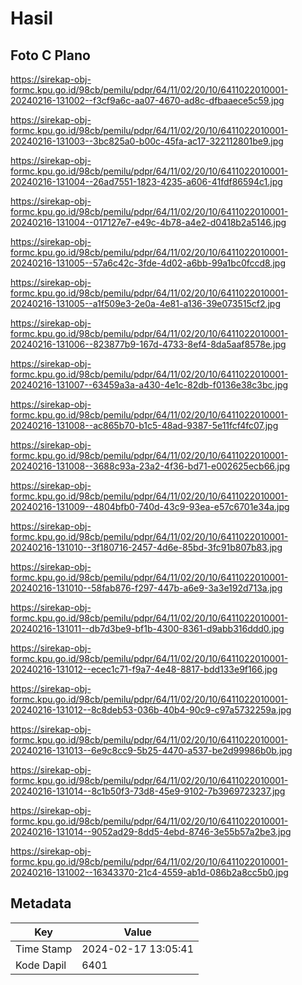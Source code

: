 # Hasil

## Foto C Plano

https://sirekap-obj-formc.kpu.go.id/98cb/pemilu/pdpr/64/11/02/20/10/6411022010001-20240216-131002--f3cf9a6c-aa07-4670-ad8c-dfbaaece5c59.jpg

https://sirekap-obj-formc.kpu.go.id/98cb/pemilu/pdpr/64/11/02/20/10/6411022010001-20240216-131003--3bc825a0-b00c-45fa-ac17-322112801be9.jpg

https://sirekap-obj-formc.kpu.go.id/98cb/pemilu/pdpr/64/11/02/20/10/6411022010001-20240216-131004--26ad7551-1823-4235-a606-41fdf86594c1.jpg

https://sirekap-obj-formc.kpu.go.id/98cb/pemilu/pdpr/64/11/02/20/10/6411022010001-20240216-131004--017127e7-e49c-4b78-a4e2-d0418b2a5146.jpg

https://sirekap-obj-formc.kpu.go.id/98cb/pemilu/pdpr/64/11/02/20/10/6411022010001-20240216-131005--57a6c42c-3fde-4d02-a6bb-99a1bc0fccd8.jpg

https://sirekap-obj-formc.kpu.go.id/98cb/pemilu/pdpr/64/11/02/20/10/6411022010001-20240216-131005--a1f509e3-2e0a-4e81-a136-39e073515cf2.jpg

https://sirekap-obj-formc.kpu.go.id/98cb/pemilu/pdpr/64/11/02/20/10/6411022010001-20240216-131006--823877b9-167d-4733-8ef4-8da5aaf8578e.jpg

https://sirekap-obj-formc.kpu.go.id/98cb/pemilu/pdpr/64/11/02/20/10/6411022010001-20240216-131007--63459a3a-a430-4e1c-82db-f0136e38c3bc.jpg

https://sirekap-obj-formc.kpu.go.id/98cb/pemilu/pdpr/64/11/02/20/10/6411022010001-20240216-131008--ac865b70-b1c5-48ad-9387-5e11fcf4fc07.jpg

https://sirekap-obj-formc.kpu.go.id/98cb/pemilu/pdpr/64/11/02/20/10/6411022010001-20240216-131008--3688c93a-23a2-4f36-bd71-e002625ecb66.jpg

https://sirekap-obj-formc.kpu.go.id/98cb/pemilu/pdpr/64/11/02/20/10/6411022010001-20240216-131009--4804bfb0-740d-43c9-93ea-e57c6701e34a.jpg

https://sirekap-obj-formc.kpu.go.id/98cb/pemilu/pdpr/64/11/02/20/10/6411022010001-20240216-131010--3f180716-2457-4d6e-85bd-3fc91b807b83.jpg

https://sirekap-obj-formc.kpu.go.id/98cb/pemilu/pdpr/64/11/02/20/10/6411022010001-20240216-131010--58fab876-f297-447b-a6e9-3a3e192d713a.jpg

https://sirekap-obj-formc.kpu.go.id/98cb/pemilu/pdpr/64/11/02/20/10/6411022010001-20240216-131011--db7d3be9-bf1b-4300-8361-d9abb316ddd0.jpg

https://sirekap-obj-formc.kpu.go.id/98cb/pemilu/pdpr/64/11/02/20/10/6411022010001-20240216-131012--ecec1c71-f9a7-4e48-8817-bdd133e9f166.jpg

https://sirekap-obj-formc.kpu.go.id/98cb/pemilu/pdpr/64/11/02/20/10/6411022010001-20240216-131012--8c8deb53-036b-40b4-90c9-c97a5732259a.jpg

https://sirekap-obj-formc.kpu.go.id/98cb/pemilu/pdpr/64/11/02/20/10/6411022010001-20240216-131013--6e9c8cc9-5b25-4470-a537-be2d99986b0b.jpg

https://sirekap-obj-formc.kpu.go.id/98cb/pemilu/pdpr/64/11/02/20/10/6411022010001-20240216-131014--8c1b50f3-73d8-45e9-9102-7b3969723237.jpg

https://sirekap-obj-formc.kpu.go.id/98cb/pemilu/pdpr/64/11/02/20/10/6411022010001-20240216-131014--9052ad29-8dd5-4ebd-8746-3e55b57a2be3.jpg

https://sirekap-obj-formc.kpu.go.id/98cb/pemilu/pdpr/64/11/02/20/10/6411022010001-20240216-131002--16343370-21c4-4559-ab1d-086b2a8cc5b0.jpg


## Metadata

| Key        | Value               |
| ---------- | ------------------- |
| Time Stamp | 2024-02-17 13:05:41 |
| Kode Dapil | 6401                |



